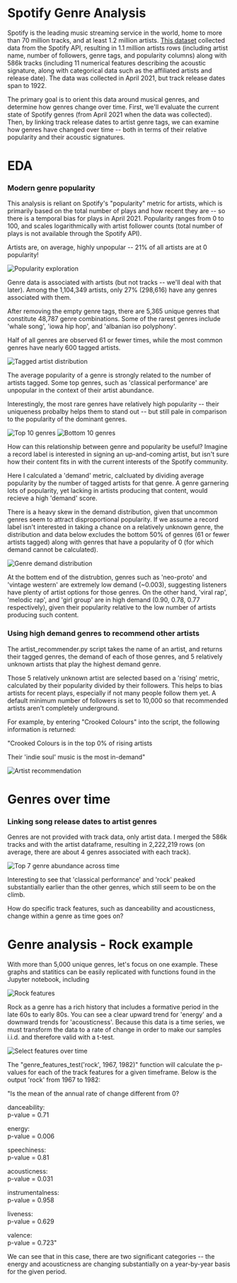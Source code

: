 # Spotify Genre Analysis
Spotify is the leading music streaming service in the world, home to more than 70 million tracks, and at least 1.2 million artists. [This dataset](https://www.kaggle.com/yamaerenay/spotify-dataset-19212020-160k-tracks) collected data from the Spotify API, resulting in 1.1 million artists rows (including artist name, number of followers, genre tags, and popularity columns) along with 586k tracks (including 11 numerical features describing the acoustic signature, along with categorical data such as the affiliated artists and release date). The data was collected in April 2021, but track release dates span to 1922.

The primary goal is to orient this data around musical genres, and determine how genres change over time. First, we'll evaluate the current state of Spotify genres (from April 2021 when the data was collected). Then, by linking track release dates to artist genre tags, we can examine how genres have changed over time -- both in terms of their relative popularity and their acoustic signatures. 

# EDA
### Modern genre popularity
This analysis is reliant on Spotify's "popularity" metric for artists, which is primarily based on the total number of plays and how recent they are -- so there is a temporal bias for plays in April 2021. Popularity ranges from 0 to 100, and scales logarithmically with artist follower counts (total number of plays is not available through the Spotify API).

Artists are, on average, highly unpopular -- 21% of all artists are at 0 popularity!

![Popularity exploration](./img/popularity_metric_hist_scat.png)

Genre data is associated with artists (but not tracks -- we'll deal with that later). Among the 1,104,349 artists, only 27% (298,616) have any genres associated with them.

After removing the empty genre tags, there are 5,365 unique genres that constitute 48,787 genre combinations. Some of the rarest genres include 'whale song', 'iowa hip hop', and 'albanian iso polyphony'.

Half of all genres are observed 61 or fewer times, while the most common genres have nearly 600 tagged artists.

![Tagged artist distribution](./img/genre_count_histogram.png)

The average popularity of a genre is strongly related to the number of artists tagged. Some top genres, such as 'classical performance' are unpopular in the context of their artist abundance.

Interestingly, the most rare genres have relatively high popularity -- their uniqueness probalby helps them to stand out -- but still pale in comparison to the popularity of the dominant genres.

![Top 10 genres](./img/top_10_genres_count_and_pop_bar.png)
![Bottom 10 genres](./img/bottom_10_genres_count_and_pop_bar.png)

How can this relationship between genre and popularity be useful? Imagine a record label is interested in signing an up-and-coming artist, but isn't sure how their content fits in with the current interests of the Spotify community.

Here I calculated a 'demand' metric, calcluated by dividing average popularity by the number of tagged artists for that genre. A genre garnering lots of popularity, yet lacking in artists producing that content, would recieve a high 'demand' score.

There is a heavy skew in the demand distribution, given that uncommon genres seem to attract disproportional popularity. If we assume a record label isn't interested in taking a chance on a relatively unknown genre, the distribution and data below excludes the bottom 50% of genres (61 or fewer artists tagged) along with genres that have a popularity of 0 (for which demand cannot be calculated).

![Genre demand distribution](./img/genre_demand_hist.png)

At the bottem end of the distrubtion, genres such as 'neo-proto' and 'vintage western' are extremely low demand (~0.003), suggesting listeners have plenty of artist options for those genres. On the other hand, 'viral rap', 'melodic rap', and 'girl group' are in high demand (0.90, 0.78, 0.77 respectively), given their popularity relative to the low number of artists producing such content.


### Using high demand genres to recommend other artists

The artist_recommender.py script takes the name of an artist, and returns their tagged genres, the demand of each of those genres, and 5 relatively unknown artists that play the highest demand genre.

Those 5 relatively unknown artist are selected based on a 'rising' metric, calculated by their popularity divided by their followers. This helps to bias artists for recent plays, especially if not many people follow them yet. A default minimum number of followers is set to 10,000 so that recommended artists aren't completely underground.

For example, by entering "Crooked Colours" into the script, the following information is returned:

"Crooked Colours is in the top 0% of rising artists

Their 'indie soul' music is the most in-demand"

![Artist recommendation](./img/artist_recommender.png)

# Genres over time
### Linking song release dates to artist genres

Genres are not provided with track data, only artist data. I merged the 586k tracks and with the artist dataframe, resulting in 2,222,219 rows (on average, there are about 4 genres associated with each track).

![Top 7 genre abundance across time](./img/top_10_genre_time_scatter.png)

Interesting to see that 'classical performance' and 'rock' peaked substantially earlier than the other genres, which still seem to be on the climb.

How do specific track features, such as danceability and acousticness, change within a genre as time goes on?

# Genre analysis - Rock example

With more than 5,000 unique genres, let's focus on one example. These graphs and statitics can be easily replicated with functions found in the Jupyter notebook, including 

![Rock features](./img/rock_features_scatter.png)

Rock as a genre has a rich history that includes a formative period in the late 60s to early 80s. You can see a clear upward trend for 'energy' and a downward trends for 'acousticness'. Because this data is a time series, we must transform the data to a rate of change in order to make our samples i.i.d. and therefore valid with a t-test.

![Select features over time](./img/classic_rock_change.png)

The "genre_features_test('rock', 1967, 1982)" function will calculate the p-values for each of the track features for a given timeframe. Below is the output 'rock' from 1967 to 1982:

"Is the mean of the annual rate of change different from 0?

danceability:  
p-value = 0.71

energy:  
p-value = 0.006

speechiness:  
p-value = 0.81

acousticness:  
p-value = 0.031

instrumentalness:  
p-value = 0.958

liveness:  
p-value = 0.629

valence:  
p-value = 0.723"


We can see that in this case, there are two significant categories -- the energy and acousticness are changing substantially on a year-by-year basis for the given period.
